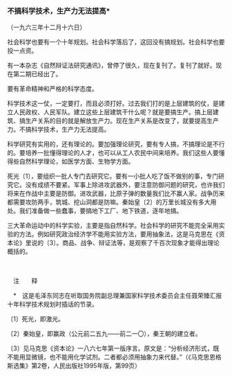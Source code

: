 ### **不搞科学技术，生产力无法提高**\*
（一九六三年十二月十六日）

社会科学也要有一个十年规划。社会科学落后了，这回没有搞规划。社会科学也要投一点资。

有一本杂志《自然辩证法研究通讯》，曾停了很久，现在复刊了。复刊了就好。现在第二期已经出了。

要有革命精神和严格的科学态度。

科学技术这一仗，一定要打，而且必须打好。过去我们打的是上层建筑的仗，是建立人民政权、人民军队。建立这些上层建筑干什么呢？就是要搞生产。搞上层建筑、搞生产关系的目的就是解放生产力。现在生产关系是改变了，就要提高生产力。不搞科学技术，生产力无法提高。

科学研究有实用的，还有理论的。要加强理论研究，要有专人搞，不搞理论是不行的。要培养一批懂得理论的人才，也可以从工人农民中间来培养。我们这些人要懂得些自然科学理论，如医学方面、生物学方面。

死光〔1〕，要组织一批人专门去研究它。要有一小批人吃了饭不做别的事，专门研究它。没有成绩不要紧。军事上除进攻武器外，要注意防御问题的研究，也许我们将来在作战中主要是防御。进攻武器，比原子弹的数量我们比不赢人家。战争历来都需要攻防两手，筑城、挖山洞都是防嘛。秦始皇〔2〕的万里长城没有多大用处。我们准备做一些蠢事，要搞地下工厂、地下铁道，逐年地搞。

三大革命运动中的科学实验，主要是指自然科学。社会科学的研究不能完全采用实验的方法。例如研究政治经济学不能用实验方法，要用抽象法，这是马克思在《资本论》里说的〔3〕。商品、战争、辩证法等，是观察了千百次现象才能得出理论概括的。

　　

　注　　释　

　\*　这是毛泽东同志在听取国务院副总理兼国家科学技术委员会主任聂荣臻汇报十年科学技术规划时插话的节录。

〔1〕死光，即激光。

〔2〕秦始皇，即赢政（公元前二五九——前二一〇），秦王朝的建立者。

〔3〕见马克思《资本论》一八六七年第一版序言。原文是：“分析经济形式，既不能用显微镜，也不能用化学试剂。二者都必须用抽象力来代替。”（《马克思恩格斯选集》第2卷，人民出版社1995年版，第99页）